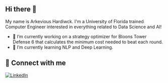 ## Hi there 👋

My name is Arkevious Hardiwck. I'm a University of Florida trained Computer Engineer interested in everything related to Data Science and AI!

- 🔭 I’m currently working on a strategy optimizer for Bloons Tower Defense 6 that calculates the minimum cost needed to beat each round.
- 🌱 I’m currently learning NLP and Deep Learning.

## 🔗 Connect with me
[![LinkedIn](https://img.shields.io/badge/LinkedIn-0077B5?style=for-the-badge&logo=linkedin&logoColor=white)](https://www.linkedin.com/in/YOUR_USERNAME/)
